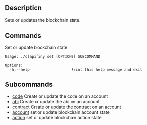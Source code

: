 ## Description
Sets or updates the blockchain state.
## Commands

Set or update blockchain state

```shell
Usage: ./clapifiny set [OPTIONS] SUBCOMMAND

Options:
  -h,--help                   Print this help message and exit
```

## Subcommands
  
- [code](set-code)                       Create or update the code on an account
- [abi](set-abi)                         Create or update the abi on an account
- [contract](set-contract)                    Create or update the contract on an account
- [account](set-account)                     set or update blockchain account state
- [action](set-action)                      set or update blockchain action state


